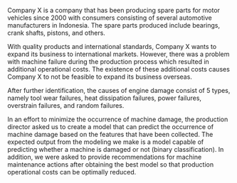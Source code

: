 Company X is a company that has been producing spare parts for motor vehicles since 2000 with consumers consisting of several automotive manufacturers in Indonesia. The spare parts produced include bearings, crank shafts, pistons, and others.

With quality products and international standards, Company X wants to expand its business to international markets. However, there was a problem with machine failure during the production process which resulted in additional operational costs. The existence of these additional costs causes Company X to not be feasible to expand its business overseas.

After further identification, the causes of engine damage consist of 5 types, namely tool wear failures, heat dissipation failures, power failures, overstrain failures, and random failures.

In an effort to minimize the occurrence of machine damage, the production director asked us to create a model that can predict the occurrence of machine damage based on the features that have been collected. The expected output from the modeling we make is a model capable of predicting whether a machine is damaged or not (binary classification). In addition, we were asked to provide recommendations for machine maintenance actions after obtaining the best model so that production operational costs can be optimally reduced.

